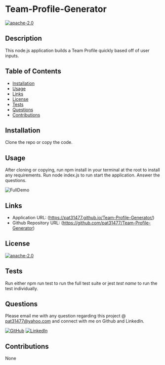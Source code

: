 
# Team-Profile-Generator

[![apache-2.0](https://img.shields.io/badge/license-apache--2.0-green?style=plastic)](https://www.apache.org/licenses/LICENSE-2.0)

## Description

  This node.js application builds a Team Profile quickly based off of user inputs.

## Table of Contents
  * [Installation](#installation)
  * [Usage](#usage)
  * [Links](#links)
  * [License](#license)
  * [Tests](#tests)
  * [Questions](#questions)
  * [Contributions](#contributions)
  
  
  
## Installation

  Clone the repo or copy the code.

## Usage

  After cloning or copying, run npm install in your terminal at the root to install any requirements. Run node index.js to run start the application. Answer the questions.

  ![FullDemo](./assets/demos/Run_App_Demo.gif?raw=true "FullDemoGif")

 ## Links
 
  * Application URL: (https://pat31477.github.io/Team-Profile-Generator/)
  * Github Repository URL: (https://github.com/pat31477/Team-Profile-Generator)

## License

  [![apache-2.0](https://img.shields.io/badge/license-apache--2.0-green?style=plastic)](https://www.apache.org/licenses/LICENSE-2.0)


## Tests

  Run either npm run test to run the full test suite or jest *test name* to run the test individually.

## Questions

  Please email me with any question regarding this project @ pat31477@yahoo.com and connect with me on Github and LinkedIn. 

  [![GitHub](https://img.shields.io/badge/My%20GitHub-Click%20Me!-blueviolet?style=plastic&logo=GitHub)](https://github.com/pat31477) 
  [![LinkedIn](https://img.shields.io/badge/My%20LinkedIn-Click%20Me!-grey?style=plastic&logo=LinkedIn&labelColor=blue)](https://www.linkedin.com/in/patrick-walker-926a35189/)

  ## Contributions

  None

  
  